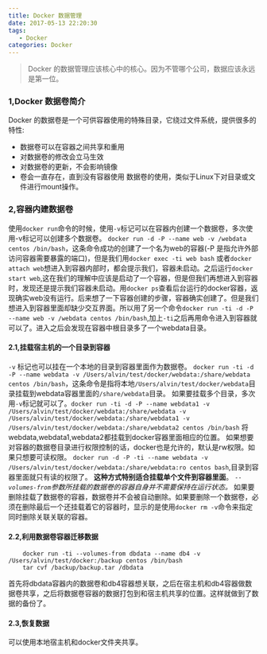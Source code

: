 ```yaml
---
title: Docker 数据管理
date: 2017-05-13 22:20:30
tags:
   - Docker
categories: Docker
---
```

> Docker 的数据管理应该核心中的核心。因为不管哪个公司，数据应该永远是第一位。

### 1,Docker 数据卷简介
Docker 的数据卷是一个可供容器使用的特殊目录，它绕过文件系统，提供很多的特性:
 * 数据卷可以在容器之间共享和重用
 * 对数据卷的修改会立马生效
 * 对数据卷的更新，不会影响镜像
 * 卷会一直存在，直到没有容器使用
数据卷的使用，类似于Linux下对目录或文件进行mount操作。
<!--more-->
### 2,容器内建数据卷
使用`docker run`命令的时候，使用`-v`标记可以在容器内创建一个数据卷，多次使用-v标记可以创建多个数据卷。
`docker run -d -P --name web -v /webdata centos /bin/bash`，这条命令成功的创建了一个名为web的容器(-P 是指允许外部访问容器需要暴露的端口)，但是我们用`docker exec -ti web bash` 或者`docker attach web`想进入到容器内部时，都会提示我们，容器未启动。之后运行`docker start web`,这在我们的理解中应该是启动了一个容器，但是但我们再想进入到容器时，发现还是提示我们容器未启动。用`docker ps`查看后台运行的docker容器，返现确实web没有运行。后来想了一下容器创建的步骤，容器确实创建了。但是我们想进入到容器里面却缺少交互界面。所以用了另一个命令`docker run -ti -d -P --name web -v /webdata centos /bin/bash`,加上`-ti`之后再用命令进入到容器就可以了。进入之后会发现在容器中根目录多了一个webdata目录。

#### 2.1,挂载宿主机的一个目录到容器
`-v` 标记也可以挂在一个本地的目录到容器里面作为数据卷。
`docker run -ti -d -P --name webdata -v /Users/alvin/test/docker/webdata:/share/webdata centos /bin/bash`，这条命令是指将本地`/Users/alvin/test/docker/webdata`目录挂载到webdata容器里面的`/share/webdata`目录。
如果要挂载多个目录，多次用`-v`标记就可以了。`docker run -ti -d -P --name webdata1 -v /Users/alvin/test/docker/webdata:/share/webdata -v /Users/alvin/test/docker/webdata:/share/webdata1 -v /Users/alvin/test/docker/webdata:/share/webdata2 centos /bin/bash` 将webdata,webdata1,webdata2都挂载到docker容器里面相应的位置。
如果想要对容器的数据卷目录进行权限控制的话，docker也是允许的，默认是rw权限。如果只想要可读权限。
`docker run -d -P -ti --name webdata -v /Users/alvin/test/docker/webdata:/share/webdata:ro centos bash`,目录到容器里面就只有读的权限了。
**这种方式特别适合挂载单个文件到容器里面**。
_`--volumes-from`参数所挂载的数据卷的容器自身并不需要保持在运行状态。_
如果要删除挂载了数据卷的容器，数据卷并不会被自动删除。如果要删除一个数据卷，必须在删除最后一个还挂载着它的容器时，显示的是使用`docker rm -v`命令来指定同时删除关联关联的容器。

#### 2.2,利用数据卷容器迁移数据
```
	docker run -ti --volumes-from dbdata --name db4 -v /Users/alvin/test/docker:/backup centos /bin/bash
	tar cvf /backup/backup.tar /dbdata
```
首先将dbdata容器内的数据卷和db4容器想关联，之后在宿主机和db4容器做数据卷共享，之后将数据卷容器的数据打包到和宿主机共享的位置。这样就做到了数据的备份了。

#### 2.3,恢复数据
 可以使用本地宿主机和docker文件夹共享。
 

